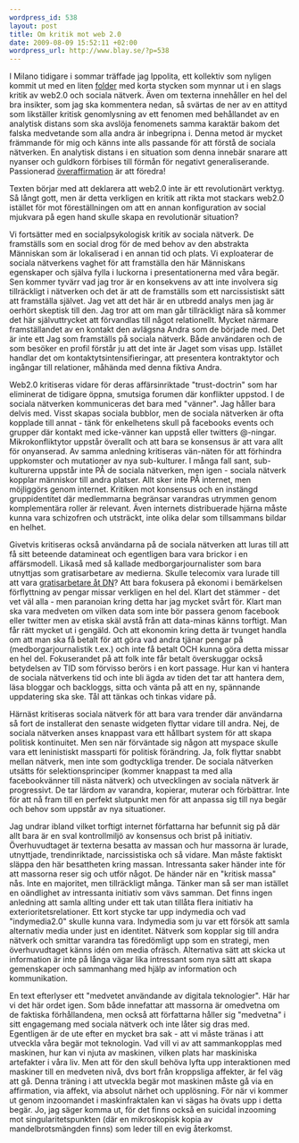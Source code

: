```yaml
--- 
wordpress_id: 538
layout: post
title: Om kritik mot web 2.0
date: 2009-08-09 15:52:11 +02:00
wordpress_url: http://www.blay.se/?p=538
---
```

I Milano tidigare i sommar träffade jag Ippolita, ett kollektiv som nyligen kommit ut med en liten <a href="http://networkcultures.org/wpmu/geert/2009/06/15/the-digital-given-10-web-20-theses-by-ippolita-geert-lovink-ned-rossiter/">folder</a> med korta stycken som mynnar ut i en slags kritik av web2.0 och sociala nätverk. Även om texterna innehåller en hel del bra insikter, som jag ska kommentera nedan, så svärtas de ner av en attityd som likställer kritisk genomlysning av ett fenomen med behållandet av en analytisk distans som ska avslöja fenomenets samma karaktär bakom det falska medvetande som alla andra är inbegripna i. Denna metod är mycket främmande för mig och känns inte alls passande för att förstå de sociala nätverken. En analytisk distans i en situation som denna innebär snarare att nyanser och guldkorn förbises till förmån för negativt generaliserande. Passionerad <a href="http://copyriot.se/2008/01/17/facebook-i-backspegeln-i-ontologi/">överaffirmation</a> är att föredra!

Texten börjar med att deklarera att web2.0 inte är ett revolutionärt verktyg. Så långt gott, men är detta verkligen en kritik att rikta mot stackars web2.0 istället för mot föreställningen om att en annan konfiguration av social mjukvara på egen hand skulle skapa en revolutionär situation?

Vi fortsätter med en socialpsykologisk kritik av sociala nätverk. De framställs som en social drog för de med behov av den abstrakta Människan som är lokaliserad i en annan tid och plats. Vi exploaterar de sociala nätverkens vaghet för att framställa den här Människans egenskaper och själva fylla i luckorna i presentationerna med våra begär. Sen kommer tyvärr vad jag tror är en konsekvens av att inte involvera sig tillräckligt i nätverken och det är att de framställs som ett narcissistiskt sätt att framställa självet. Jag vet att det här är en utbredd analys men jag är oerhört skeptisk till den. Jag tror att om man går tillräckligt nära så kommer det här självuttrycket att förvandlas till något relationellt. Mycket närmare framställandet av en kontakt den avlägsna Andra som de började med. Det är inte ett Jag som framställs på sociala nätverk. Både användaren och de som besöker en profil förstår ju att det inte är Jaget som visas upp. Istället handlar det om kontaktytsintensifieringar, att presentera kontraktytor och ingångar till relationer, måhända med denna fiktiva Andra.

Web2.0 kritiseras vidare för deras affärsinriktade "trust-doctrin" som har eliminerat de tidigare öppna, smutsiga forumen där konflikter uppstod. I de sociala nätverken kommuniceras det bara med "vänner". Jag håller bara delvis med. Visst skapas sociala bubblor, men de sociala nätverken är ofta kopplade till annat - tänk för enkelhetens skull på facebooks events och grupper där kontakt med icke-vänner kan uppstå eller twitters @-ningar. Mikrokonfliktytor uppstår överallt och att bara se konsensus är att vara allt för onyanserad. Av samma anledning kritiseras vän-näten för att förhindra uppkomster och mutationer av nya sub-kulturer. I många fall sant, sub-kulturerna uppstår inte PÅ de sociala nätverken, men igen - sociala nätverk kopplar människor till andra platser. Allt sker inte PÅ internet, men möjliggörs genom internet. Kritiken mot konsensus och en instängd gruppidentitet där medlemmarna begränsar varandras utrymmen genom komplementära roller är relevant. Även internets distribuerade hjärna måste kunna vara schizofren och utsträckt, inte olika delar som tillsammans bildar en helhet.

Givetvis kritiseras också användarna på de sociala nätverken att luras till att få sitt beteende datamineat och egentligen bara vara brickor i en affärsmodell. Likaså med så kallade medborgarjournalister som bara utnyttjas som gratisarbetare av medierna. Skulle telecomix vara lurade till att vara <a href="http://www.dn.se/kultur-noje/nyheter/internatet-som-vill-bygga-om-eu-1.920243">gratisarbetare åt DN</a>? Att bara fokusera på ekonomi i bemärkelsen förflyttning av pengar missar verkligen en hel del. Klart det stämmer - det vet väl alla - men paranoian kring detta har jag mycket svårt för. Klart man ska vara medveten om vilken data som inte bör passera genom facebook eller twitter men av etiska skäl avstå från att data-minas känns torftigt. Man får rätt mycket ut i gengäld. Och att ekonomin kring detta är tvunget handla om att man ska få betalt för att göra vad andra tjänar pengar på (medborgarjournalistik t.ex.) och inte få betalt OCH kunna göra detta missar en hel del. Fokuserandet på att folk inte får betalt överskuggar också betydelsen av TID som förvisso berörs i en kort passage. Hur kan vi hantera de sociala nätverkens tid och inte bli ägda av tiden det tar att hantera dem, läsa bloggar och backloggs, sitta och vänta på att en ny, spännande uppdatering ska ske. Tål att tänkas och tinkas vidare på.

Härnäst kritiseras sociala nätverk för att bara vara trender där användarna så fort de installerat den senaste widgeten flyttar vidare till andra. Nej, de sociala nätverken anses knappast vara ett hållbart system för att skapa politisk kontinuitet. Men sen när förväntade sig någon att myspace skulle vara ett leninistiskt massparti för politisk förändring. Ja, folk flyttar snabbt mellan nätverk, men inte som godtyckliga trender. De sociala nätverken utsätts för selektionsprinciper (kommer knappast ta med alla facebookvänner till nästa nätverk) och utvecklingen av sociala nätverk är progressivt. De tar lärdom av varandra, kopierar, muterar och förbättrar. Inte för att nå fram till en perfekt slutpunkt men för att anpassa sig till nya begär och behov som uppstår av nya situationer.

Jag undrar ibland vilket torftigt internet författarna har befunnit sig på där allt bara är en sval kontrollmiljö av konsensus och brist på initiativ. Överhuvudtaget är texterna besatta av massan och hur massorna är lurade, utnyttjade, trendinriktade, narcissistiska och så vidare. Man måste faktiskt släppa den här besattheten kring massan. Intressanta saker händer inte för att massorna reser sig och utför något. De händer när en "kritisk massa" nås. Inte en majoritet, men tillräckligt många. Tänker man så ser man istället en oändlighet av intressanta initiativ som vävs samman. Det finns ingen anledning att samla allting under ett tak utan tillåta flera initiativ ha exterioritetsrelationer. Ett kort stycke tar upp indymedia och vad "indymedia2.0" skulle kunna vara. Indymedia som ju var ett försök att samla alternativ media under just en identitet. Nätverk som kopplar sig till andra nätverk och smittar varandra tas föredömligt upp som en strategi, men överhuvudtaget känns idén om media ofräsch. Alternativa sätt att skicka ut information är inte på långa vägar lika intressant som nya sätt att skapa gemenskaper och sammanhang med hjälp av information och kommunikation.

En text efterlyser ett "medvetet användande av digitala teknologier". Här har vi det här ordet igen. Som både innefattar att massorna är omedvetna om de faktiska förhållandena, men också att författarna håller sig "medvetna" i sitt engagemang med sociala nätverk och inte låter sig dras med. Egentligen är de ute efter en mycket bra sak - att vi måste tränas i att utveckla våra begär mot teknologin. Vad vill vi av att sammankopplas med maskinen, hur kan vi njuta av maskinen, vilken plats har maskiniska artefakter i våra liv. Men att för den skull behöva lyfta upp interaktionen med maskiner till en medveten nivå, dvs bort från kroppsliga affekter, är fel väg att gå. Denna träning i att utveckla begär mot maskinen måste gå via en affirmation, via affekt, via absolut närhet och upplösning. För när vi kommer ut genom inzoomandet i maskinfraktalen kan vi sägas ha övats upp i detta begär. Jo, jag säger komma ut, för det finns också en suicidal inzooming mot singularitetspunkten (där en mikroskopisk kopia av mandelbrotsmängden finns) som leder till en evig återkomst.
